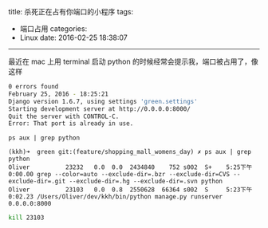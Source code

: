 title: 杀死正在占有你端口的小程序
tags:
  - 端口占用
categories:
  - Linux
date: 2016-02-25 18:38:07
---

最近在 mac 上用 terminal 启动 python 的时候经常会提示我，端口被占用了，像这样
``` bash
0 errors found
February 25, 2016 - 18:25:21
Django version 1.6.7, using settings 'green.settings'
Starting development server at http://0.0.0.0:8000/
Quit the server with CONTROL-C.
Error: That port is already in use.
```

```
ps aux | grep python
```

```shell
(kkh)➜  green git:(feature/shopping_mall_womens_day) ✗ ps aux | grep python
Oliver          23232   0.0  0.0  2434840    752 s002  S+    5:25下午   0:00.00 grep --color=auto --exclude-dir=.bzr --exclude-dir=CVS --exclude-dir=.git --exclude-dir=.hg --exclude-dir=.svn python
Oliver          23103   0.0  0.8  2550628  66364 s002  S     5:23下午   0:02.23 /Users/Oliver/dev/kkh/bin/python manage.py runserver 0.0.0.0:8000
```

```bash
kill 23103
```
